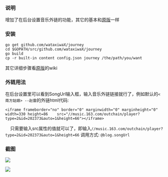 ### 说明

增加了在后台设置音乐外链的功能，其它的基本和[原版](https://github.com/kabukky/journey)一样

### 安装

    go get github.com/wataxiwaX/journey
    cd $GOPATH/src/github.com/wataxiwaX/journey
    go build
    cp -r built-in content config.json journey /the/path/you/want

其它详细步骤看[原版](https://github.com/kabukky/journey)的wiki

### 外链用法

在后台设置里可以看到SongUrl输入框，输入音乐外链链接就行了，例如默认的`<南方姑娘> --赵雷`的外链html代码:

    <iframe frameborder="no" border="0" marginwidth="0" marginheight="0" width=330 height=86    src="//music.163.com/outchain/player?type=2&id=202373&auto=1&height=66"></iframe>
    
只需要输入src属性的值就可以了，即输入`//music.163.com/outchain/player?type=2&id=202373&auto=1&height=66`
调用方式: `@blog.songUrl`

### 截图

![](http://i4.buimg.com/588926/df20fb9d739a78bb.png)

![](http://i4.buimg.com/588926/5225da17bb401e23.png)
